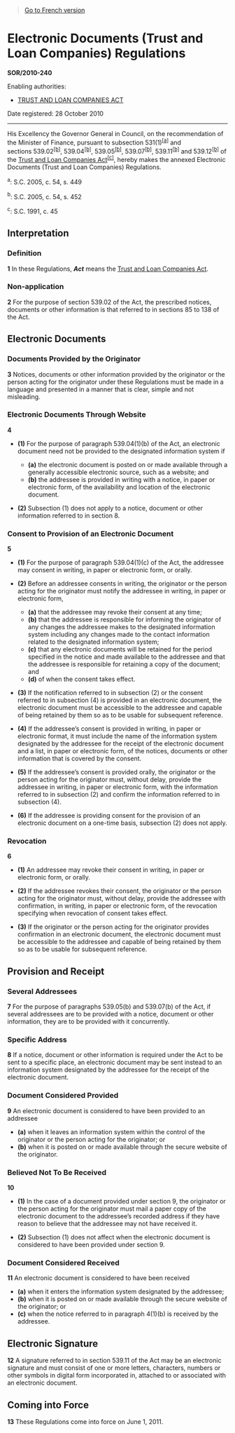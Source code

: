 > [Go to French version](/fr/Règlements/Décrets,%20ordonnances%20et%20règlements%20statutaires/2010/240.md)

# Electronic Documents (Trust and Loan Companies) Regulations

**SOR/2010-240**

Enabling authorities: 
- [TRUST AND LOAN COMPANIES ACT](/en/Acts/Statutes%20of%20Canada/1991/c.%2045.md)

Date registered: 28 October 2010

----------

His Excellency the Governor General in Council, on the recommendation of the Minister of Finance, pursuant to subsection 531(1)<sup><a href='#fn_1a'>[a]</a></sup> and sections 539.02<sup><a href='#fn_1b'>[b]</a></sup>, 539.04<sup><a href='#fn_1b'>[b]</a></sup>, 539.05<sup><a href='#fn_1b'>[b]</a></sup>, 539.07<sup><a href='#fn_1b'>[b]</a></sup>, 539.11<sup><a href='#fn_1b'>[b]</a></sup> and 539.12<sup><a href='#fn_1b'>[b]</a></sup> of the [Trust and Loan Companies Act](/en/Acts/Statutes%20of%20Canada/1991/c.%2045.md)<sup><a href='#fn_1c'>[c]</a></sup>, hereby makes the annexed Electronic Documents (Trust and Loan Companies) Regulations.

<a name='fn_1a'><sup>a</sup></a>: S.C. 2005, c. 54, s. 449<br />

<a name='fn_1b'><sup>b</sup></a>: S.C. 2005, c. 54, s. 452<br />

<a name='fn_1c'><sup>c</sup></a>: S.C. 1991, c. 45<br />




## Interpretation



### Definition


**1** In these Regulations, ***Act*** means the [Trust and Loan Companies Act](/en/Acts/Statutes%20of%20Canada/1991/c.%2045.md).




### Non-application


**2** For the purpose of section 539.02 of the Act, the prescribed notices, documents or other information is that referred to in sections 85 to 138 of the Act.




## Electronic Documents



### Documents Provided by the Originator


**3** Notices, documents or other information provided by the originator or the person acting for the originator under these Regulations must be made in a language and presented in a manner that is clear, simple and not misleading.




### Electronic Documents Through Website


**4** 

- **(1)** For the purpose of paragraph 539.04(1)(b) of the Act, an electronic document need not be provided to the designated information system if
	- **(a)** the electronic document is posted on or made available through a generally accessible electronic source, such as a website; and
	- **(b)** the addressee is provided in writing with a notice, in paper or electronic form, of the availability and location of the electronic document.

- **(2)** Subsection (1) does not apply to a notice, document or other information referred to in section 8.




### Consent to Provision of an Electronic Document


**5** 

- **(1)** For the purpose of paragraph 539.04(1)(c) of the Act, the addressee may consent in writing, in paper or electronic form, or orally.

- **(2)** Before an addressee consents in writing, the originator or the person acting for the originator must notify the addressee in writing, in paper or electronic form,
	- **(a)** that the addressee may revoke their consent at any time;
	- **(b)** that the addressee is responsible for informing the originator of any changes the addressee makes to the designated information system including any changes made to the contact information related to the designated information system;
	- **(c)** that any electronic documents will be retained for the period specified in the notice and made available to the addressee and that the addressee is responsible for retaining a copy of the document; and
	- **(d)** of when the consent takes effect.

- **(3)** If the notification referred to in subsection (2) or the consent referred to in subsection (4) is provided in an electronic document, the electronic document must be accessible to the addressee and capable of being retained by them so as to be usable for subsequent reference.

- **(4)** If the addressee’s consent is provided in writing, in paper or electronic format, it must include the name of the information system designated by the addressee for the receipt of the electronic document and a list, in paper or electronic form, of the notices, documents or other information that is covered by the consent.

- **(5)** If the addressee’s consent is provided orally, the originator or the person acting for the originator must, without delay, provide the addressee in writing, in paper or electronic form, with the information referred to in subsection (2) and confirm the information referred to in subsection (4).

- **(6)** If the addressee is providing consent for the provision of an electronic document on a one-time basis, subsection (2) does not apply.




### Revocation


**6** 

- **(1)** An addressee may revoke their consent in writing, in paper or electronic form, or orally.

- **(2)** If the addressee revokes their consent, the originator or the person acting for the originator must, without delay, provide the addressee with confirmation, in writing, in paper or electronic form, of the revocation specifying when revocation of consent takes effect.

- **(3)** If the originator or the person acting for the originator provides confirmation in an electronic document, the electronic document must be accessible to the addressee and capable of being retained by them so as to be usable for subsequent reference.




## Provision and Receipt



### Several Addressees


**7** For the purpose of paragraphs 539.05(b) and 539.07(b) of the Act, if several addressees are to be provided with a notice, document or other information, they are to be provided with it concurrently.




### Specific Address


**8** If a notice, document or other information is required under the Act to be sent to a specific place, an electronic document may be sent instead to an information system designated by the addressee for the receipt of the electronic document.




### Document Considered Provided


**9** An electronic document is considered to have been provided to an addressee
- **(a)** when it leaves an information system within the control of the originator or the person acting for the originator; or
- **(b)** when it is posted on or made available through the secure website of the originator.




### Believed Not To Be Received


**10** 

- **(1)** In the case of a document provided under section 9, the originator or the person acting for the originator must mail a paper copy of the electronic document to the addressee’s recorded address if they have reason to believe that the addressee may not have received it.

- **(2)** Subsection (1) does not affect when the electronic document is considered to have been provided under section 9.




### Document Considered Received


**11** An electronic document is considered to have been received
- **(a)** when it enters the information system designated by the addressee;
- **(b)** when it is posted on or made available through the secure website of the originator; or
- **(c)** when the notice referred to in paragraph 4(1)(b) is received by the addressee.




## Electronic Signature


**12** A signature referred to in section 539.11 of the Act may be an electronic signature and must consist of one or more letters, characters, numbers or other symbols in digital form incorporated in, attached to or associated with an electronic document.




## Coming into Force


**13** These Regulations come into force on June 1, 2011.


